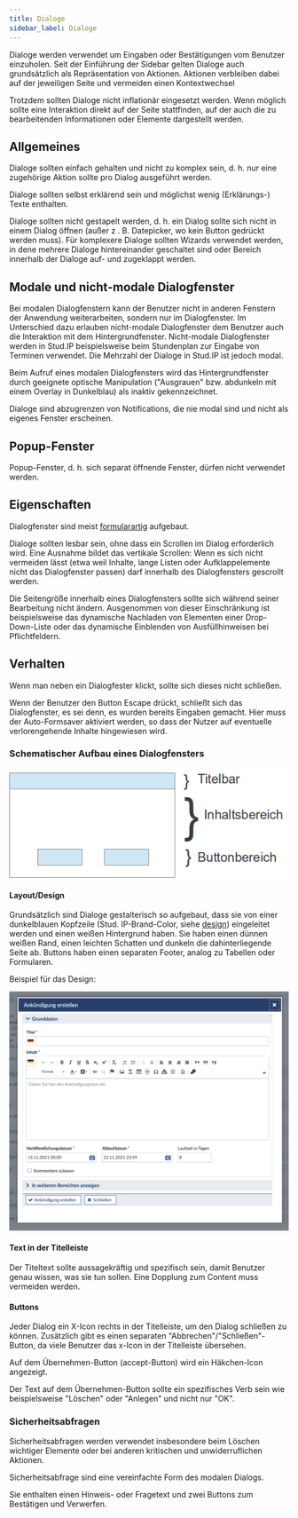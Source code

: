 ```yaml
---
title: Dialoge
sidebar_label: Dialoge
---
```



Dialoge werden verwendet um Eingaben oder Bestätigungen vom Benutzer einzuholen.
Seit der Einführung der Sidebar gelten Dialoge auch grundsätzlich als Repräsentation von Aktionen.
Aktionen verbleiben dabei auf der jeweiligen Seite und vermeiden einen Kontextwechsel

Trotzdem sollten Dialoge nicht inflationär eingesetzt werden. Wenn möglich sollte eine Interaktion direkt auf der Seite stattfinden,
auf der auch die zu bearbeitenden Informationen oder Elemente dargestellt werden.


## Allgemeines
Dialoge sollten einfach gehalten und nicht zu komplex sein, d. h. nur eine zugehörige Aktion sollte pro Dialog ausgeführt werden.

Dialoge sollten selbst erklärend sein und möglichst wenig (Erklärungs-) Texte enthalten.

Dialoge sollten nicht gestapelt werden, d. h. ein Dialog sollte sich nicht in einem Dialog öffnen (außer z . B. Datepicker, wo kein Button gedrückt werden muss). Für komplexere Dialoge sollten Wizards verwendet werden, in dene mehrere Dialoge hintereinander geschaltet sind oder Bereich innerhalb der Dialoge auf- und zugeklappt werden.

## Modale und nicht-modale Dialogfenster
Bei modalen Dialogfenstern kann der Benutzer nicht in anderen Fenstern der Anwendung weiterarbeiten, sondern nur im Dialogfenster. Im Unterschied dazu erlauben nicht-modale Dialogfenster dem Benutzer auch die Interaktion mit dem Hintergrundfenster. Nicht-modale Dialogfenster werden in Stud.IP beispielsweise beim Stundenplan zur Eingabe von Terminen verwendet. Die Mehrzahl der Dialoge in Stud.IP ist jedoch modal.

Beim Aufruf eines modalen Dialogfensters wird das Hintergrundfenster durch geeignete optische Manipulation ("Ausgrauen" bzw. abdunkeln mit einem Overlay in Dunkelblau) als inaktiv gekennzeichnet.

Dialoge sind abzugrenzen von Notifications, die nie modal sind und nicht als eigenes Fenster erscheinen.

## Popup-Fenster

Popup-Fenster, d. h. sich separat öffnende Fenster, dürfen nicht verwendet werden.

## Eigenschaften
Dialogfenster sind meist [formularartig](Visual-Style-Guide#Formulare) aufgebaut.

Dialoge sollten lesbar sein, ohne dass ein Scrollen im Dialog erforderlich wird. Eine Ausnahme bildet das vertikale Scrollen: Wenn es sich nicht vermeiden lässt (etwa weil Inhalte, lange Listen oder Aufklappelemente nicht das Dialogfenster passen) darf innerhalb des Dialogfensters gescrollt werden.

Die Seitengröße innerhalb eines Dialogfensters sollte sich während seiner Bearbeitung nicht ändern. Ausgenommen von dieser Einschränkung ist beispielsweise das dynamische Nachladen von Elementen einer Drop-Down-Liste oder das dynamische Einblenden von Ausfüllhinweisen bei Pflichtfeldern.

## Verhalten
Wenn man neben ein Dialogfester klickt, sollte sich dieses nicht schließen.

Wenn der Benutzer den Button Escape drückt, schließt sich das Dialogfenster, es sei denn, es wurden bereits Eingaben gemacht. Hier muss der Auto-Formsaver aktiviert werden, so dass der Nutzer auf eventuelle verlorengehende Inhalte hingewiesen wird.


### Schematischer Aufbau eines Dialogfensters
![image](../assets/ce19cb16e52e35fa80ad2fd66ee7fbac/image.png)

#### Layout/Design

Grundsätzlich sind Dialoge gestalterisch so aufgebaut, dass sie von einer dunkelblauen Kopfzeile (Stud.
IP-Brand-Color, siehe [design](Design)) eingeleitet werden und einen weißen Hintergrund haben. Sie haben einen 
dünnen weißen Rand, einen leichten Schatten und dunkeln die dahinterliegende Seite ab. Buttons haben einen separaten Footer, analog zu Tabellen oder Formularen.

Beispiel für das Design:

![image](../assets/c37f69398215d78b12784d3428c89a9c/Bildschirmfoto_2021-11-15_um_15.35.11.png)

#### Text in der Titelleiste
Der Titeltext sollte aussagekräftig und spezifisch sein, damit Benutzer genau wissen, was sie tun sollen. Eine Dopplung zum Content muss vermeiden werden.

#### Buttons
Jeder Dialog ein X-Icon rechts in der Titelleiste, um den Dialog schließen zu können. Zusätzlich gibt es einen separaten "Abbrechen"/"Schließen"-Button, da viele Benutzer das x-Icon in der Titelleiste übersehen.

Auf dem Übernehmen-Button (accept-Button) wird ein Häkchen-Icon angezeigt.

Der Text auf dem Übernehmen-Button sollte ein spezifisches Verb sein wie beispielsweise "Löschen" oder "Anlegen" und nicht nur "OK".

### Sicherheitsabfragen
Sicherheitsabfragen werden verwendet insbesondere beim Löschen wichtiger Elemente oder bei anderen kritischen und unwiderruflichen Aktionen.

Sicherheitsabfrage sind eine vereinfachte Form des modalen Dialogs.

Sie enthalten einen Hinweis- oder Fragetext und zwei Buttons zum Bestätigen und Verwerfen.
